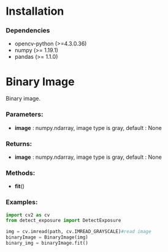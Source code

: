 # Installation
### Dependencies
 - opencv-python (>=4.3.0.36)
 - numpy (>= 1.19.1)
 - pandas (>= 1.1.0)
# Binary Image
Binary image.

### Parameters:
- __image__ : numpy.ndarray, image type is gray, default : None

### Returns:
- __image__ : numpy.ndarray, image type is gray, default : None

### Methods:
- __fit__()

### Examples:

```python
import cv2 as cv
from detect_exposure import DetectExposure

img = cv.imread(path, cv.IMREAD_GRAYSCALE)#read image
binaryImage = BinaryImage(img) 
binary_img = binaryImage.fit()
```